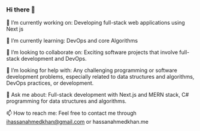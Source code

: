 ### Hi there 👋

🔭 I’m currently working on: Developing full-stack web applications using Next js 

🌱 I’m currently learning: DevOps and core Algorithms

👯 I’m looking to collaborate on: Exciting software projects that involve full-stack development and DevOps.

🤔 I’m looking for help with: Any challenging programming or software development problems, especially related to data structures and algorithms, DevOps practices, or development.

💬 Ask me about: Full-stack development with Next.js and MERN stack, C# programming for data structures and algorithms.

📫 How to reach me: Feel free to contact me through ihassanahmedkhan@gmail.com or hassanahmedkhan.me
